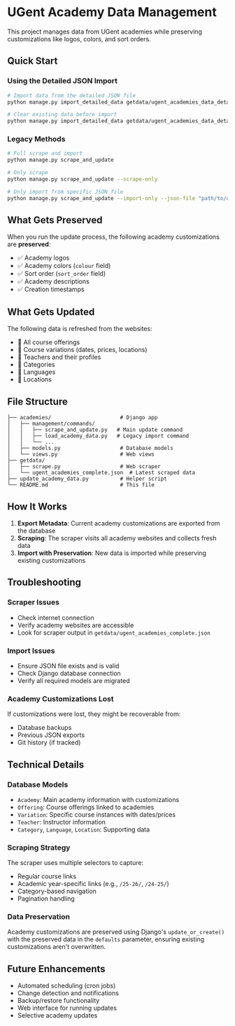 # UGent Academy Data Management

This project manages data from UGent academies while preserving customizations like logos, colors, and sort orders.

## Quick Start

### Using the Detailed JSON Import
```bash
# Import data from the detailed JSON file
python manage.py import_detailed_data getdata/ugent_academies_data_detailed.json

# Clear existing data before import
python manage.py import_detailed_data getdata/ugent_academies_data_detailed.json --clear
```

### Legacy Methods
```bash
# Full scrape and import
python manage.py scrape_and_update

# Only scrape
python manage.py scrape_and_update --scrape-only

# Only import from specific JSON file
python manage.py scrape_and_update --import-only --json-file "path/to/data.json"
```

## What Gets Preserved

When you run the update process, the following academy customizations are **preserved**:
- ✅ Academy logos
- ✅ Academy colors (`colour` field)
- ✅ Sort order (`sort_order` field)
- ✅ Academy descriptions
- ✅ Creation timestamps

## What Gets Updated

The following data is refreshed from the websites:
- 🔄 All course offerings
- 🔄 Course variations (dates, prices, locations)
- 🔄 Teachers and their profiles
- 🔄 Categories
- 🔄 Languages
- 🔄 Locations

## File Structure

```
├── academies/                      # Django app
│   ├── management/commands/        
│   │   ├── scrape_and_update.py   # Main update command
│   │   ├── load_academy_data.py   # Legacy import command
│   │   └── ...
│   ├── models.py                   # Database models
│   └── views.py                    # Web views
├── getdata/
│   ├── scrape.py                   # Web scraper
│   └── ugent_academies_complete.json  # Latest scraped data
├── update_academy_data.py          # Helper script
└── README.md                       # This file
```

## How It Works

1. **Export Metadata**: Current academy customizations are exported from the database
2. **Scraping**: The scraper visits all academy websites and collects fresh data
3. **Import with Preservation**: New data is imported while preserving existing customizations

## Troubleshooting

### Scraper Issues
- Check internet connection
- Verify academy websites are accessible
- Look for scraper output in `getdata/ugent_academies_complete.json`

### Import Issues
- Ensure JSON file exists and is valid
- Check Django database connection
- Verify all required models are migrated

### Academy Customizations Lost
If customizations were lost, they might be recoverable from:
- Database backups
- Previous JSON exports
- Git history (if tracked)

## Technical Details

### Database Models
- `Academy`: Main academy information with customizations
- `Offering`: Course offerings linked to academies
- `Variation`: Specific course instances with dates/prices
- `Teacher`: Instructor information
- `Category`, `Language`, `Location`: Supporting data

### Scraping Strategy
The scraper uses multiple selectors to capture:
- Regular course links
- Academic year-specific links (e.g., `/25-26/`, `/24-25/`)
- Category-based navigation
- Pagination handling

### Data Preservation
Academy customizations are preserved using Django's `update_or_create()` with the preserved data in the `defaults` parameter, ensuring existing customizations aren't overwritten.

## Future Enhancements

- Automated scheduling (cron jobs)
- Change detection and notifications
- Backup/restore functionality
- Web interface for running updates
- Selective academy updates

